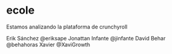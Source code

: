 # ecole
Estamos analizando la plataforma de crunchyroll

Erik Sánchez @eriksape
Jonattan Infante @jinfante
David Behar @behahoras
Xavier @XaviGrowth
